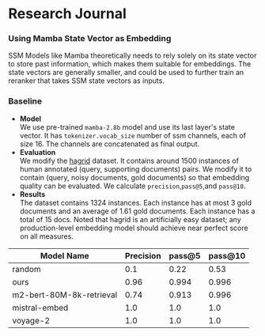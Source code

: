 # Research Journal
### Using Mamba State Vector as Embedding 
SSM Models like Mamba theoretically needs to rely solely on its state vector to store past information, which makes them suitable for embeddings. The state vectors are generally smaller, and could be used to further train an reranker that takes SSM state vectors as inputs.   
### Baseline 
- **Model**  
We use pre-trained `mamba-2.8b` model and use its last layer's state vector. It has `tokenizer.vocab_size` number of ssm channels, each of size 16. The channels are concatenated as final output.   
- **Evaluation**  
We modify the [hagrid](https://huggingface.co/datasets/miracl/hagrid) dataset. It contains around 1500 instances of human annotated (query, supporting documents) pairs. We modify it to contain (query, noisy documents, gold documents) so that embedding quality can be evaluated. We calculate `precision`,`pass@5`,and `pass@10`. 
- **Results**  
The dataset contains 1324 instances. Each instance has at most 3 gold documents and an average of 1.61 gold documents. Each instance has a total of 15 docs. Noted that hagrid is an artificially easy dataset; any production-level embedding model should achieve near perfect score on all measures.
  
|Model Name | Precision | pass@5 | pass@10|
|---|---|---|---|
|random| 0.1 | 0.22 | 0.53 |  
|ours | 0.96 | 0.994|0.996|  
|m2-bert-80M-8k-retrieval | 0.74 | 0.913 | 0.996|  
|mistral-embed | 1.0 | 1.0 | 1.0|  
|voyage-2| 1.0 | 1.0 | 1.0|

   

